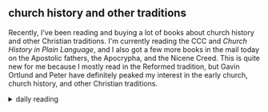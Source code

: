 ## church history and other traditions

Recently, I've been reading and buying a lot of books about church history and other Christian traditions. I'm currently reading the CCC and *Church History in Plain Language*, and I also got a few more books in the mail today on the Apostolic fathers, the Apocrypha, and the Nicene Creed. This is quite new for me because I mostly read in the Reformed tradition, but Gavin Ortlund and Peter have definitely peaked my interest in the early church, church history, and other Christian traditions.

<details markdown="1">
<summary>daily reading</summary>

| {{ page.date | date: "%B %-d, %Y" }} |
| :-------------: |
| [2 Kings 25; Heb. 7; Amos 1; Ps. 144]({% link _Bible/Bible-year-1.md %}) |
| [BC 25; HC 83-85; CD III/IV: Rej. 1-3]({% link _three_forms/three-forms-month-3.md %}) |
| [The Athanasian Creed](https://threeforms.org/the-athanasian-creed/) |

</details>